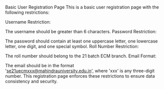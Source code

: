 Basic User Registration Page
This is a basic user registration page with the following restrictions:

Username Restriction:

The username should be greater than 6 characters.
Password Restriction:

The password should contain at least one uppercase letter, one lowercase letter, one digit, and one special symbol.
Roll Number Restriction:

The roll number should belong to the 21 batch ECM branch.
Email Format:

The email should be in the format 'se21uecmxxx@mahindrauniversity.edu.in', where 'xxx' is any three-digit number.
This registration page enforces these restrictions to ensure data consistency and security.

